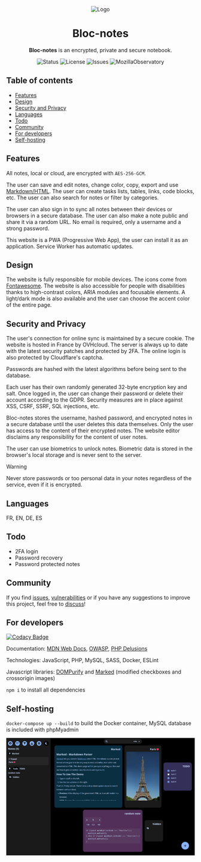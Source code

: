 <p align="center">
<img src="https://raw.githubusercontent.com/seguinleo/Bloc-notes/main/src/assets/icons/icon192.png" alt="Logo" width="72" height="72">
</p>
<h1 align="center">Bloc-notes</h1>

<p align="center">
<b>Bloc-notes</b> is an encrypted, private and secure notebook.
</p>

<p align="center">
<img alt="Status" src="https://img.shields.io/website?down_color=lightgrey&down_message=offline&up_color=8ab4f8&up_message=online&url=https://leoseguin.fr?color=8ab4f8&style=for-the-badge">
<img alt="License" src="https://img.shields.io/github/license/seguinleo/Bloc-notes?color=8ab4f8&style=for-the-badge">
<img alt="Issues" src="https://img.shields.io/github/issues/seguinleo/Bloc-notes?color=8ab4f8&style=for-the-badge">
<img alt="MozillaObservatory" src="https://img.shields.io/mozilla-observatory/grade/leoseguin.fr.svg?color=8ab4f8&style=for-the-badge">
</p>

## Table of contents
*   [Features](#features)
*   [Design](#design)
*   [Security and Privacy](#security-and-privacy)
*   [Languages](#languages)
*   [Todo](#todo)
*   [Community](#community)
*   [For developers](#for-developers)
*   [Self-hosting](#self-hosting)

## Features
All notes, local or cloud, are encrypted with ``AES-256-GCM``.

The user can save and edit notes, change color, copy, export and use [Markdown/HTML](https://github.com/seguinleo/Bloc-notes/wiki/Markdown). The user can create tasks lists, tables, links, code blocks, etc. The user can also search for notes or filter by categories.

The user can also sign in to sync all notes between their devices or browsers in a secure database. The user can also make a note public and share it via a random URL. No email is required, only a username and a strong password.

This website is a PWA (Progressive Web App), the user can install it as an application. Service Worker has automatic updates.

## Design
The website is fully responsible for mobile devices. The icons come from [Fontawesome](https://github.com/FortAwesome/Font-Awesome). The website is also accessible for people with disabilities thanks to high-contrast colors, ARIA modules and focusable elements. A light/dark mode is also available and the user can choose the accent color of the entire page.

## Security and Privacy
The user's connection for online sync is maintained by a secure cookie. The website is hosted in France by OVHcloud. The server is always up to date with the latest security patches and protected by 2FA. The online login is also protected by Cloudflare's captcha.

Passwords are hashed with the latest algorithms before being sent to the database.

Each user has their own randomly generated 32-byte encryption key and salt. Once logged in, the user can change their password or delete their account according to the GDPR. Security measures are in place against XSS, CSRF, SSRF, SQL injections, etc.

Bloc-notes stores the username, hashed password, and encrypted notes in a secure database until the user deletes this data themselves. Only the user has access to the content of their encrypted notes. The website editor disclaims any responsibility for the content of user notes.

The user can use biometrics to unlock notes. Biometric data is stored in the browser's local storage and is never sent to the server.

> [!WARNING]
> Never store passwords or too personal data in your notes regardless of the service, even if it is encrypted.

## Languages
FR, EN, DE, ES

## Todo
*   2FA login
*   Password recovery
*   Password protected notes

## Community
If you find [issues](https://github.com/seguinleo/Bloc-notes/issues), [vulnerabilities](https://github.com/seguinleo/Bloc-notes/security) or if you have any suggestions to improve this project, feel free to [discuss](https://github.com/seguinleo/Bloc-notes/discussions)!

## For developers
[![Codacy Badge](https://app.codacy.com/project/badge/Grade/46922caf959d46f0afd3ce49e956d0d4)](https://app.codacy.com/gh/seguinleo/Bloc-notes/dashboard?utm_source=gh&utm_medium=referral&utm_content=&utm_campaign=Badge_grade)

Documentation: [MDN Web Docs](https://developer.mozilla.org/en-US/), [OWASP](https://cheatsheetseries.owasp.org/), [PHP Delusions](https://phpdelusions.net/)

Technologies: JavaScript, PHP, MySQL, SASS, Docker, ESLint

Javascript libraries: [DOMPurify](https://github.com/cure53/DOMPurify) and [Marked](https://github.com/markedjs/marked) (modified checkboxes and crossorigin images)

``npm i`` to install all dependencies

## Self-hosting

``docker-compose up --build`` to build the Docker container, MySQL database is included with phpMyadmin

![Desktop preview](https://github.com/seguinleo/Bloc-notes/blob/main/src/assets/img/desktop.png)
